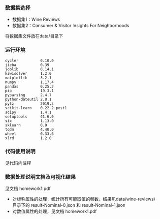 <!--
 * @Descripttion: 
 * @Author: Ian
 * @LastEditors: Ian
 * @Contact: yier_demon@163.com
 * @LastEditTime: 2020-05-04 10:16:43
 -->

### 数据集选择
* 数据集1：Wine Reviews
* 数据集2：Consumer & Visitor Insights For Neighborhoods

将数据集文件放在data/目录下

### 运行环境

```
cycler          0.10.0
jieba           0.39
joblib          0.14.1
kiwisolver      1.2.0
matplotlib      3.2.1
numpy           1.17.4
pandas          0.25.3
pip             19.3.1
pyparsing       2.4.7
python-dateutil 2.8.1
pytz            2019.3
scikit-learn    0.22.2.post1
scipy           1.4.1
setuptools      41.6.0
six             1.13.0
sklearn         0.0
tqdm            4.40.0
wheel           0.33.6
xlrd            1.2.0
```

### 代码使用说明
见代码内注释

### 数据处理说明文档及可视化结果
见文档 homework1.pdf 
* 对标称属性的处理，统计所有可能取值的频数，结果见data/wine-reviews/ 目录下的 result-Nominal-0.json 和 result-Nominal-1.json
* 对数值属性的处理，见文档 homework1.pdf
